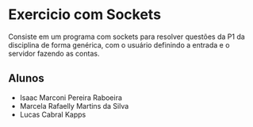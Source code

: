 
# Exercicio com Sockets

Consiste em um programa com sockets para resolver questões da P1 da disciplina de forma genérica, com o usuário definindo a entrada e o servidor fazendo as contas.


## Alunos

- Isaac Marconi Pereira Raboeira
- Marcela Rafaelly Martins da Silva
- Lucas Cabral Kapps

